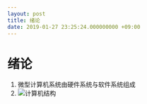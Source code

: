 ```yaml
---
layout: post
title: 绪论
date: 2019-01-27 23:25:24.000000000 +09:00
---
```


# 绪论
1. 微型计算机系统由硬件系统与软件系统组成
2. ![计算机结构](file:///C:\Users\wangq\Documents\GitHub\ZZZping.github.io\assets\images\计算机结构.jpg)